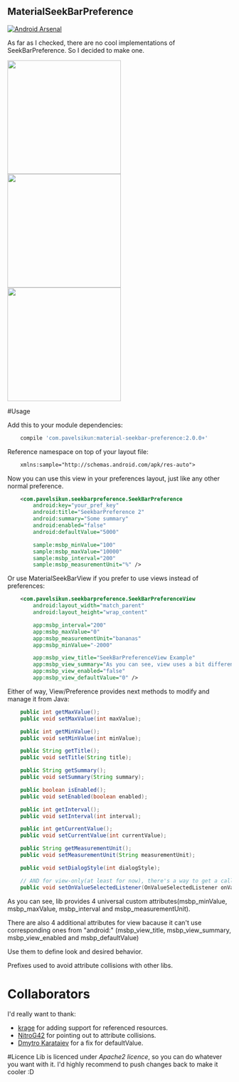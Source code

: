 ## MaterialSeekBarPreference

[![Android Arsenal](https://img.shields.io/badge/Android%20Arsenal-MaterialSeekBarPreference-brightgreen.svg?style=flat)](http://android-arsenal.com/details/1/1756)

As far as I checked, there are no cool implementations of SeekBarPreference. So I decided to make one.

<img src="https://raw.githubusercontent.com/MrBIMC/MaterialSeekBarPreference/master/ART/screen_1.jpg" width="255">
<img src="https://raw.githubusercontent.com/MrBIMC/MaterialSeekBarPreference/master/ART/screen_2.jpg" width="255">
<img src="https://raw.githubusercontent.com/MrBIMC/MaterialSeekBarPreference/master/ART/screen_3.jpg" width="255">

#Usage

Add this to your module dependencies:
```groovy
    compile 'com.pavelsikun:material-seekbar-preference:2.0.0+'
````

Reference namespace on top of your layout file:
```xml
    xmlns:sample="http://schemas.android.com/apk/res-auto">
````

Now you can use this view in your preferences layout, just like any other normal preference.
```xml
    <com.pavelsikun.seekbarpreference.SeekBarPreference
        android:key="your_pref_key"
        android:title="SeekbarPreference 2"
        android:summary="Some summary"
        android:enabled="false"
        android:defaultValue="5000"

        sample:msbp_minValue="100"
        sample:msbp_maxValue="10000"
        sample:msbp_interval="200"
        sample:msbp_measurementUnit="%" />
````
Or use MaterialSeekBarView if you prefer to use views instead of preferences:
```xml
    <com.pavelsikun.seekbarpreference.SeekBarPreferenceView
        android:layout_width="match_parent"
        android:layout_height="wrap_content"

        app:msbp_interval="200"
        app:msbp_maxValue="0"
        app:msbp_measurementUnit="bananas"
        app:msbp_minValue="-2000"

        app:msbp_view_title="SeekBarPreferenceView Example"
        app:msbp_view_summary="As you can see, view uses a bit different xml-attributes for some things"
        app:msbp_view_enabled="false"
        app:msbp_view_defaultValue="0" />
```

Either of way, View/Preference provides next methods to modify and manage it from Java:
```java
    public int getMaxValue();
    public void setMaxValue(int maxValue);

    public int getMinValue();
    public void setMinValue(int minValue);

    public String getTitle();
    public void setTitle(String title);

    public String getSummary();
    public void setSummary(String summary);

    public boolean isEnabled();
    public void setEnabled(boolean enabled);

    public int getInterval();
    public void setInterval(int interval);

    public int getCurrentValue();
    public void setCurrentValue(int currentValue);

    public String getMeasurementUnit();
    public void setMeasurementUnit(String measurementUnit);

    public void setDialogStyle(int dialogStyle);

    // AND for view-only(at least for now), there's a way to get a callback whenever value changes:
    public void setOnValueSelectedListener(OnValueSelectedListener onValueSelectedListener);
```

As you can see, lib provides 4 universal custom attributes(msbp_minValue, msbp_maxValue, msbp_interval and msbp_measurementUnit).

There are also 4 additional attributes for view bacause it can't use corresponding ones from "android:" (msbp_view_title, msbp_view_summary, msbp_view_enabled and msbp_defaultValue)

Use them to define look and desired behavior.

Prefixes used to avoid attribute collisions with other libs.

# Collaborators
I'd really want to thank:

* [krage](https://github.com/krage) for adding support for referenced resources.
* [NitroG42](https://github.com/NitroG42) for pointing out to attribute collisions.
* [Dmytro Karataiev](https://github.com/dmytroKarataiev) for a fix for defaultValue.

#Licence
Lib is licenced under *Apache2 licence*, so you can do whatever you want with it.
I'd highly recommend to push changes back to make it cooler :D

